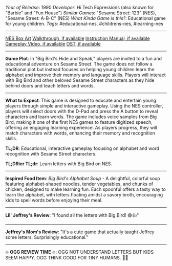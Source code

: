 *Year of Release*: 1990
*Developer*: Hi Tech Expressions (also known for "Barbie" and "Fun House")
*Similar Games*: "Sesame Street: 123" (NES), "Sesame Street: A-B-C" (NES)
*What Kinda Game is this?*: Educational game for young children.
*Tags:* #educational-nes, #childrens-nes, #learning-nes

---
[NES Box Art](https://www.google.com/search?tbm=isch&q=NES+Box+Art+Big+Bird%27s+Hide+and+Speak) 
[Walkthrough, if available](https://www.google.com/search?q=Walkthrough+NES+Big+Bird%27s+Hide+and+Speak)
[Instruction Manual, if available](https://www.google.com/search?q=NES+Instruction+Manual+Big+Bird%27s+Hide+and+Speak)
[Gameplay Video, if available](https://www.youtube.com/results?search_query=gameplay+NES+Big+Bird%27s+Hide+and+Speak) 
[OST, if available](https://www.youtube.com/results?search_query=gameplay+NES+Big+Bird%27s+Hide+and+Speak+OST)

- - -
**Game Plot**: In "Big Bird's Hide and Speak," players are invited to a fun and educational adventure on Sesame Street. The game does not follow a traditional plot but instead focuses on helping young children learn the alphabet and improve their memory and language skills. Players will interact with Big Bird and other beloved Sesame Street characters as they hide behind doors and teach letters and words.

- - -
**What to Expect**: This game is designed to educate and entertain young players through simple and interactive gameplay. Using the NES controller, players will select doors with the D-Pad and press the A button to reveal characters and learn words. The game includes voice samples from Big Bird, making it one of the first NES games to feature digitized speech, offering an engaging learning experience. As players progress, they will match characters with words, enhancing their memory and recognition skills.

**TL;DR**: Educational, interactive gameplay focusing on alphabet and word recognition with Sesame Street characters.

**TL;DRier TL;dr**: Learn letters with Big Bird on NES.

---
**Inspired Food Item**: *Big Bird's Alphabet Soup* - A delightful, colorful soup featuring alphabet-shaped noodles, tender vegetables, and chunks of chicken, designed to make learning fun. Each spoonful offers a tasty way to learn the alphabet, with letters floating amidst a savory broth, encouraging kids to spell words before enjoying their meal.

---
**Lil' Jeffrey's Review**: "I found all the letters with Big Bird! 😄👍"

---
**Jeffrey's Mom's Review**: "It's a cute game that actually taught Jeffrey some letters. Surprisingly educational."

---
🔥 **OGG REVIEW TIME** 🔥: OGG NOT UNDERSTAND LETTERS BUT KIDS SEEM HAPPY. OGG THINK GOOD FOR TINY HUMANS. 🤔👶